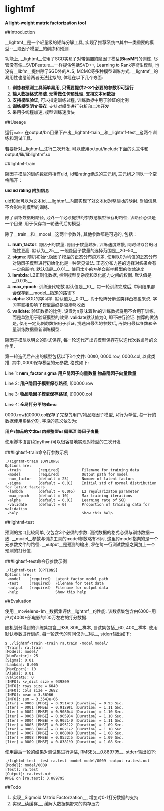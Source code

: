 # lightmf
__A light-weight matrix factorization tool__

##Introduction

__lightmf__是一个轻量级的矩阵分解工具, 实现了推荐系统中其中一类重要的模型--__隐因子模型__的训练和预测.

功能上, __lightmf__使用了SGD实现了对带偏置的隐因子模型(__BiasMF__)的训练.
尽管没有像__SVDFeature__一样提供包括SVD++, Learning to Rank等衍生模型, 
也没有__libfm__提供除了SGD外的ALS, MCMC等多种模型训练方式, __lightmf__的易用性也是前两者无法比拟的, 体现在以下几个方面:

1. __训练和预测工具简单易用, 只需要提供2-3个必要的参数即可运行__
2. __输入数据格式简洁, 无需做任何预处理. 支持文本id数据__
3. __支持模型验证__, 可以指定训练过程, 训练数据中用于验证的比例
4. __训练模型明文保存__, 支持对模型进行分析和二次开发
5. 采用多线程加速, 模型训练速度快

##Useage

运行`make`, 在output/bin目录下产出__lightmf-train__和__lightmf-test__这两个训练和测试工具.

若要针对__lightmf__进行二次开发, 可以使用output/include下面的头文件和output/lib/liblightmf.so

##lightmf-train

隐因子模型的训练数据包括有uid, iid和rating组成的三元组, 三元组之间以一个空格隔开：

__uid iid rating 附加信息__

uid和iid可以为文本id, __lightmf__内部实现了对文本id对整型id的映射. 附加信息不会影响到模型的训练.

除了训练数据的路径, 另外一个必须提供的参数是模型保存的路径, 该路径必须是一个目录, 用于保存每一轮迭代后的模型.

除了__train__和__model__这两个参数外, 其他参数都是可选的, 包括：

1. __num\_factor__: 隐因子的数量. 隐因子数量越多, 训练速度越慢, 同时过拟合的可能性更高. 默认为__25__, 一般隐因子数量的选择范围是__20~50__
2. __sigma__: 随机初始化隐因子模型的正态分布的方差. 使用以0为均值的正态分布对隐因子模型进行初始化化是一种常见做法. 正态分布方差的选择对结果会有一定的影响. 默认值是__0.01__. 使用太小的方差会影响模型的收敛速度
3. __lambda__: L2正则化数据, 控制模型复杂度和泛化能力之间的权衡. 默认值是__0.005__
4. __max\_epoch__: 训练迭代轮数.默认值是__10__. 每一轮训练完成后, 中间结果都会保存到__model__指定的路径下
5. __alpha__: SGD的学习率. 默认值为__0.01__. 对于矩阵分解这类非凸模型来说, 学习率直接影响了模型最终是否能够收敛
6. __validate__: 验证数据的比例. 设置为n意味着1/n的训练数据将用不会用于训练, 而是单独用于验证模型的效果. validate默认值为0, 即不进行验证. 推荐的做法是, 使用一定比例的数据用于验证, 挑选出最优的参数后, 再使用最优参数和全量训练数据重新训练模型.

隐因子模型以明文的形式保存, 每一轮迭代产出的模型保存在以迭代次数编号的文件里. 

第一轮迭代后产出的模型包括以下3个文件: 0000, 0000.row, 0000.col, 以此类推. 
其中, 0000保存模型的元参数, 格式如下:

Line 1: __num\_factor__ __sigma__ __用户隐因子向量数量__ __物品隐因子向量数量__

Line 2: __用户隐因子模型保存路径__, 即0000.row

Line 3: __物品隐因子模型保存路径__, 即0000.col

Line 4: __全局打分平均值mu__

0000\.row和0000\.col保存了完整的用户/物品隐因子模型, 以行为单位, 每一行的数据使用空格分割, 字段的意义依次为: 

__用户/物品的文本id 内部整型id 偏置项 隐因子向量__

使用脚本语言(如python)可以很容易地实现对模型的二次开发

###lightmf-train命令行参数示例

    ./lightmf-train [OPTIONS]
    Options are:
     -train        (required)          Filename for training data 
     -model        (required)          Output path for model 
     -num_factor   (default = 25)      Number of latent factors 
     -sigma        (default = 0.01)    Initial std of normal distribution for latent factors 
     -lambda       (default = 0.005)   L2 regularizaton parameter 
     -max_epoch    (default = 10)      Max training iterations 
     -alpha        (default = 0.01)    Learning rate of SGD 
     -validate     (default = 0)       Proportion of training data for validation 
     -help                             Show this help 

##lightmf-test

预测的接口比较简单, 仅包含3个必须的参数. 测试数据的格式必须与训练数据一致.
__model__参数与训练工具的model参数略有不同, 这里的model指向的是一个元参数文件的路径.
__output__是预测的输出, 将在每一行测试数据之间加上一个预测的打分值.

###lightmf-test命令行参数示例

    ./lightmf-test [OPTIONS]
    Options are:
     -model    (required)  Latent factor model path 
     -test     (required)  Filename for test data 
     -output   (required)  Filename for output data 
     -help                 Show this help 

##Evaluation

使用__movielens-1m__数据集评估__lightmf__的性能.
该数据集包含由6000+用户对4000+部电影的100万左右的打分数据.

随机划分得到的训练集包含__939, 809__样本, 测试集包括__60, 400__样本.
使用默认参数进行训练, 每一轮迭代的时间仅为__1秒__, stderr输出如下:

    $ ./lightmf-train -train ra.train -model model/
    [Train]: ra.train
    [Model]: model/
    [NumFactor]: 25
    [Sigma]: 0.01
    [Lambda]: 0.005
    [MaxEpoch]: 10
    [Alpha]: 0.01
    [Validate]: 0
    [INFO]: kv_dict size = 939809
    [INFO]: rows size = 6040
    [INFO]: cols size = 3682
    [INFO]: mean = 3.56966
    [INFO]: sum = 3.3548e+06
    [Iter] = 0000 [RMSE] = 0.951473 [Duration] = 0.93 Sec.
    [Iter] = 0001 [RMSE] = 0.912981 [Duration] = 1.11 Sec.
    [Iter] = 0002 [RMSE] = 0.908044 [Duration] = 1.10 Sec.
    [Iter] = 0003 [RMSE] = 0.905934 [Duration] = 1.10 Sec.
    [Iter] = 0004 [RMSE] = 0.903140 [Duration] = 1.11 Sec.
    [Iter] = 0005 [RMSE] = 0.895122 [Duration] = 1.09 Sec.
    [Iter] = 0006 [RMSE] = 0.882142 [Duration] = 1.10 Sec.
    [Iter] = 0007 [RMSE] = 0.868088 [Duration] = 1.08 Sec.
    [Iter] = 0008 [RMSE] = 0.853275 [Duration] = 1.09 Sec.
    [Iter] = 0009 [RMSE] = 0.838199 [Duration] = 1.08 Sec.

使用最后一轮的结果对测试集进行评估, RMSE为__0.889795__. stderr输出如下:

    ./lightmf-test -test ra.test -model model/0009 -output ra.test.out
    [Model]: model/0009
    [Test]: ra.test
    [Output]: ra.test.out
    RMSE on [ra.test]: 0.889795

##Todo

1. 实现__Sigmoid Matrix Factorization__, 增加对0-1打分数据的支持
2. 实现__读缓存__, 缓解大数据集带来的内存压力
